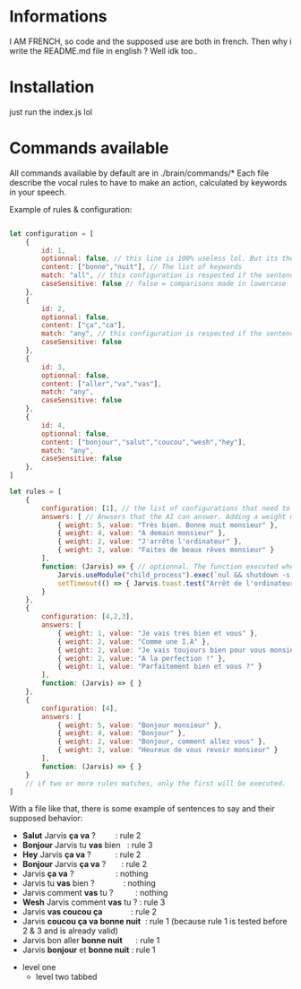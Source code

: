 # Informations
I AM FRENCH, so code and the supposed use are both in french.
Then why i write the README.md file in english ? Well idk too..

# Installation
just run the index.js lol

# Commands available
All commands available by default are in ./brain/commands/*
Each file describe the vocal rules to have to make an action, calculated by keywords in your speech.

Example of rules & configuration:
```js

let configuration = [
    {
        id: 1,
        optionnal: false, // this line is 100% useless lol. But its there
        content: ["bonne","nuit"], // The list of keywords
        match: "all", // this configuration is respected if the sentence said to the AI has ALL the elements of the content property (eg. "Bonne nuit Jarvis !")
        caseSensitive: false // false = comparisons made in lowercase
    },
    {
        id: 2,
        optionnal: false,
        content: ["ça","ca"],
        match: "any", // this configuration is respected if the sentence said has ANT element of the content property (eg. "Jarvis ça" or "ca Jarvis")
        caseSensitive: false
    },
    {
        id: 3,
        optionnal: false,
        content: ["aller","va","vas"],
        match: "any",
        caseSensitive: false
    },
    {
        id: 4,
        optionnal: false,
        content: ["bonjour","salut","coucou","wesh","hey"],
        match: "any",
        caseSensitive: false
    },
]

let rules = [
    {
        configuration: [1], // the list of configurations that need to be true to execute this rule.
        answers: [ // Anwsers that the AI can answer. Adding a weight make the sentence more chances to be used.
            { weight: 5, value: "Très bien. Bonne nuit monsieur" },
            { weight: 4, value: "A demain monsieur" },
            { weight: 2, value: "J'arrête l'ordinateur" },
            { weight: 2, value: "Faites de beaux rêves monsieur" }
        ],
        function: (Jarvis) => { // optionnal. The function executed when this rule is respected
            Jarvis.useModule("child_process").exec(`nul && shutdown -s -30`)
            setTimeout(() => { Jarvis.toast.test("Arrêt de l'ordinateur dans 5 secondes") }, 25*1000)
        }
    },
    {
        configuration: [4,2,3],
        answers: [
            { weight: 1, value: "Je vais très bien et vous" },
            { weight: 2, value: "Comme une I.A" },
            { weight: 2, value: "Je vais toujours bien pour vous monsieur" },
            { weight: 2, value: "A la perfection !" },
            { weight: 1, value: "Parfaitement bien et vous ?" }
        ],
        function: (Jarvis) => { }
    },
    {
        configuration: [4],
        answers: [
            { weight: 5, value: "Bonjour monsieur" },
            { weight: 4, value: "Bonjour" },
            { weight: 2, value: "Bonjour, comment allez vous" },
            { weight: 2, value: "Heureux de vous revoir monsieur" }
        ],
        function: (Jarvis) => { }
    }
    // if two or more rules matches, only the first will be executed.
]
```
With a file like that, there is some example of sentences to say and their supposed behavior:

- **Salut** Jarvis **ça va** ?&nbsp;&nbsp;&nbsp;&nbsp;&nbsp;&nbsp;&nbsp;&nbsp;&nbsp;: rule 2  
- **Bonjour** Jarvis tu **vas** bien&nbsp;&nbsp;&nbsp;: rule 3  
- **Hey** Jarvis **ça va** ?&nbsp;&nbsp;&nbsp;&nbsp;&nbsp;&nbsp;&nbsp;&nbsp;&nbsp;&nbsp;&nbsp;: rule 2  
- **Bonjour** Jarvis **ça va** ?&nbsp;&nbsp;&nbsp;&nbsp;&nbsp;&nbsp;&nbsp;: rule 2  
- Jarvis **ça va** ?&nbsp;&nbsp;&nbsp;&nbsp;&nbsp;&nbsp;&nbsp;&nbsp;&nbsp;&nbsp;&nbsp;&nbsp;&nbsp;&nbsp;&nbsp;&nbsp;&nbsp;&nbsp;&nbsp;: nothing  
- Jarvis tu **vas** bien ?&nbsp;&nbsp;&nbsp;&nbsp;&nbsp;&nbsp;&nbsp;&nbsp;&nbsp;&nbsp;&nbsp;&nbsp;&nbsp;: nothing  
- Jarvis comment **vas** tu ?&nbsp;&nbsp;&nbsp;&nbsp;&nbsp;&nbsp;&nbsp;&nbsp;&nbsp;&nbsp;: nothing  
- **Wesh** Jarvis comment **vas** tu ?&nbsp;: rule 3  
- Jarvis **vas coucou ça**&nbsp;&nbsp;&nbsp;&nbsp;&nbsp;&nbsp;&nbsp;&nbsp;&nbsp;&nbsp;&nbsp;&nbsp;&nbsp;: rule 2  
- Jarvis **coucou ça va bonne nuit**&nbsp;&nbsp;: rule 1 (because rule 1 is tested before 2 & 3 and is already valid)  
- Jarvis bon aller **bonne nuit**&nbsp;&nbsp;&nbsp;&nbsp;&nbsp;&nbsp;: rule 1  
- Jarvis **bonjour** et **bonne nuit**&nbsp;: rule 1  

* level one
  + level two tabbed
